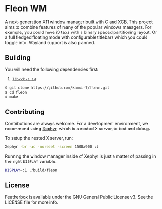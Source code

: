 # Fleon WM
A next-generation X11 window manager built with C and XCB. This project aims to combine features of many of the popular windows managers. For example, you could have i3 tabs with a binary spaced partitioning layout. Or a full fledged floating mode with configurable titlebars which you could toggle into. Wayland support is also planned.

## Building 

You will need the following dependencies first:
1. [`libxcb-1.14`](https://xcb.freedesktop.org/) 

```bash
$ git clone https://github.com/kamui-7/fleon.git
$ cd fleon
$ make
```

## Contributing

Contributions are always welcome. For a development environment, we recommend using [Xephyr](https://www.freedesktop.org/wiki/Software/Xephyr/), which is a nested X server, to test and debug. 

To setup the nested X server, run:
```bash
Xephyr -br -ac -noreset -screen 1500x900 :1
```

Running the window manager inside of Xephyr is just a matter of passing in the right `DISPLAY` variable.
```bash
DISPLAY=:1 ./build/fleon
```

## License
Featherbox is available under the GNU General Public License v3. See the LICENSE file for more info.
